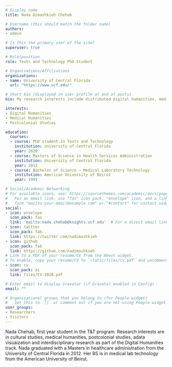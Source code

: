 ```yaml
---
# Display name
title: Nada Dimashkieh Chehab

# Username (this should match the folder name)
authors:
- admin

# Is this the primary user of the site?
superuser: true

# Role/position
role: Texts and Technology PhD Student

# Organizations/Affiliations
organizations:
- name: University of Central Florida
  url: "https://www.ucf.edu/"

# Short bio (displayed in user profile at end of posts)
bio: My research interests include distributed digital humanities, medical humanities, postcolonial studies, data visualization.

interests:
- Digital Humanities
- Medical Humanities
- Postcolonial Studies

education:
  courses:
  - course: PhD student in Texts and Technology
    institution: University of Central Florida
    year: 2020
  - course: Masters of Science in Health Services Administration
    institution: University of Central Florida
    year: 2012
  - course: Bachelor of Science – Medical Laboratory Technology	
    institution: American University of Beirut
    year: 1991

# Social/Academic Networking
# For available icons, see: https://sourcethemes.com/academic/docs/page-builder/#icons
#   For an email link, use "fas" icon pack, "envelope" icon, and a link in the
#   form "mailto:your-email@example.com" or "#contact" for contact widget.
social:
- icon: envelope
  icon_pack: fas
  link: 'mailto:nada.chehab@knights.ucf.edu'  # For a direct email link, use "mailto:test@example.org".
- icon: twitter
  icon_pack: fab
  link: https://twitter.com/nadimashkieh
- icon: github
  icon_pack: fab
  link: https://github.com/nadimashkieh
# Link to a PDF of your resume/CV from the About widget.
# To enable, copy your resume/CV to `static/files/cv.pdf` and uncomment the lines below.
- icon: cv
  icon_pack: ai
  link: files/CV-2020.pdf

# Enter email to display Gravatar (if Gravatar enabled in Config)
email: ""

# Organizational groups that you belong to (for People widget)
#   Set this to `[]` or comment out if you are not using People widget.
user_groups:
- Researchers
- Visitors
---
```


Nada Chehab, first year student in the T&T program. Research interests are in cultural studies, medical humanities, postcolonial studies, adata visuaization and interdisciplinary research as part of the Digital Humanities track. Nada graduated with a Masters in healthcare administration from the University of Central Florida in 2012. Her BS is in medical lab technology from the American University of Beirut. 
 